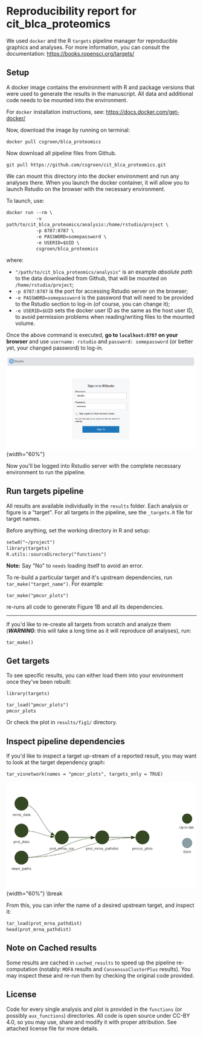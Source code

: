 # Reproducibility report for cit_blca_proteomics

We used `docker` and the R `targets` pipeline manager for reproducible graphics and analyses. For more information, you can consult the documentation: <https://books.ropensci.org/targets/>

## Setup

A docker image contains the environment with R and package versions that were used to generate the results in the manuscript. All data and additional code needs to be mounted into the environment.

For `docker` installation instructions, see: <https://docs.docker.com/get-docker/>

Now, download the image by running on terminal:

```{bash eval=FALSE}
docker pull csgroen/blca_proteomics
```

Now download all pipeline files from Github. 

```{bash eval=FALSE}
git pull https://github.com/csgroen/cit_blca_proteomics.git
```

We can mount this directory into the docker environment and run any analyses there. When you launch the docker container, it will allow you to launch Rstudio on the browser with the necessary environment.

To launch, use:

```{bash eval=FALSE}
docker run --rm \
           -v path/to/cit_blca_proteomics/analysis:/home/rstudio/project \
           -p 8787:8787 \
           -e PASSWORD=somepassword \
           -e USERID=$UID \
           csgroen/blca_proteomics
```

where:

+ `"/path/to/cit_blca_proteomics/analysis"` is an example *absolute path* to the data downloaded from Github, that will be mounted on `/home/rstudio/project`; 
+ `-p 8787:8787` is the port for accessing Rstudio server on the browser;
+ `-e PASSWORD=somepassword` is the password that will need to be provided to the Rstudio section to log-in (of course, you can change it);
+ `-e USERID=$UID` sets the docker user ID as the same as the host user ID, to avoid permission problems when reading/writing files to the mounted volume.

Once the above command is executed, **go to `localhost:8787` on your browser** and use `username: rstudio` and `password: somepassword` (or better yet, your changed password) to log-in.

![Rstudio login](docs/rstudio_login.png){width="60%"}

Now you'll be logged into Rstudio server with the complete necessary environment to run the pipeline.

## Run targets pipeline

All results are available individually in the `results` folder. Each analysis or figure is a "target". For all targets in the pipeline, see the `_targets.R` file for target names.

Before anything, set the working directory in R and setup:

```{r eval=FALSE}
setwd("~/project")
library(targets)
R.utils::sourceDirectory("functions")
```

**Note:** Say "No" to `needs` loading itself to avoid an error.

To re-build a particular target and it's upstream dependencies, run `tar_make("target_name")`. For example:

```{r eval=FALSE}
tar_make("pmcor_plots")
```

re-runs all code to generate Figure 1B and all its dependencies.

---

If you'd like to re-create all targets from scratch and analyze them (***WARNING***: this will take a long time as it will reproduce *all* analyses), run:

```{r eval=FALSE}
tar_make()
```

## Get targets

To see specific results, you can either load them into your environment once they've been rebuilt:

```{r include=FALSE}
library(targets)
```

```{r width=10, height=10}
tar_load("pmcor_plots")
pmcor_plots
```

Or check the plot in `results/fig1/` directory.

## Inspect pipeline dependencies

If you'd like to inspect a target up-stream of a reported result, you may want to look at the target dependency graph:

```{r eval=FALSE}
tar_visnetwork(names = "pmcor_plots", targets_only = TRUE)
```

![tar_visnetwork output](docs/tar_visnetwork_pmcor.png){width="60%"}
\break

From this, you can infer the name of a desired upstream target, and inspect it:

```{r}
tar_load(prot_mrna_pathdist)
head(prot_mrna_pathdist)
```

## Note on Cached results

Some results are cached in `cached_results` to speed up the pipeline re-computation (notably: `MOFA` results and `ConsensusClusterPlus` results). You may inspect these and re-run them by checking the original code provided.

## License

Code for every single analysis and plot is provided in the `functions` (or possibly `aux_functions`) directories. All code is open source under CC-BY 4.0, so you may use, share and modify it with proper attribution. See attached license file for more details.

